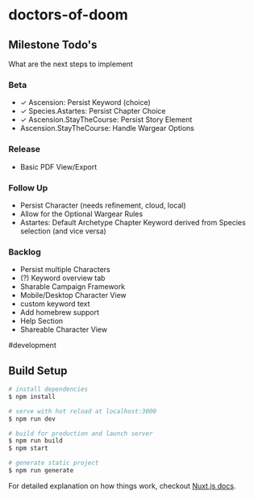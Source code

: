 # doctors-of-doom

## Milestone Todo's

What are the next steps to implement

### Beta
* ✓ Ascension: Persist Keyword (choice)
* ✓ Species.Astartes: Persist Chapter Choice
* ✓ Ascension.StayTheCourse: Persist Story Element
* Ascension.StayTheCourse: Handle Wargear Options

### Release
* Basic PDF View/Export

### Follow Up
* Persist Character (needs refinement, cloud, local)
* Allow for the Optional Wargear Rules
* Astartes: Default Archetype Chapter Keyword derived from Species selection (and vice versa)

### Backlog
* Persist multiple Characters
* (?) Keyword overview tab
* Sharable Campaign Framework
* Mobile/Desktop Character View
* custom keyword text
* Add homebrew support
* Help Section
* Shareable Character View

#development

## Build Setup

``` bash
# install dependencies
$ npm install

# serve with hot reload at localhost:3000
$ npm run dev

# build for production and launch server
$ npm run build
$ npm start

# generate static project
$ npm run generate
```

For detailed explanation on how things work, checkout [Nuxt.js docs](https://nuxtjs.org).
